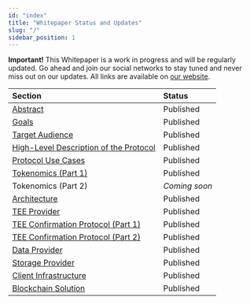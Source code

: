 ```yaml
---
id: "index"
title: "Whitepaper Status and Updates"
slug: "/"
sidebar_position: 1
---
```


**Important!** This Whitepaper is a work in progress and will be regularly updated.  Go ahead and join our social networks to stay tuned and never miss out on our updates. All links are available on [our website](https://superprotocol.com/).

|**Section**|**Status**|
| :- | :- |
|[Abstract](/whitepaper/abstract)|Published|
|[Goals](/whitepaper/goals)|Published|
|[Target Audience](/whitepaper/target-audience)|Published|
|[High-Level Description of the Protocol](/whitepaper/high-level-description)|Published|
|[Protocol Use Cases](/whitepaper/use-cases)|Published|
|[Tokenomics (Part 1)](/whitepaper/tokenomics)|Published|
|Tokenomics (Part 2)|*Coming soon*|
|[Architecture](/whitepaper/architecture)|Published|
|[TEE Provider](/whitepaper/tee-provider)|Published|
|[TEE Confirmation Protocol (Part 1)](/whitepaper/tee-confirmation-protocol)|Published|
|[TEE Confirmation Protocol (Part 2)](/whitepaper/tee-confirmation-protocol#mathematical-justification-of-consensus)|Published|
|[Data Provider](/whitepaper/data-provider)|Published|
|[Storage Provider](/whitepaper/storage-provider)|Published|
|[Client Infrastructure](/whitepaper/client-infrastructure)|Published|
|[Blockchain Solution](/whitepaper/blockchain-solution)|Published|